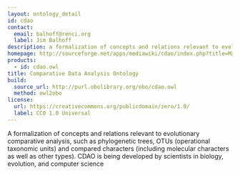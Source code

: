 ```yaml
---
layout: ontology_detail
id: cdao
contact:
  email: balhoff@renci.org
  label: Jim Balhoff
description: a formalization of concepts and relations relevant to evolutionary comparative analysis
homepage: http://sourceforge.net/apps/mediawiki/cdao/index.php?title=Main_Page
products:
  - id: cdao.owl
title: Comparative Data Analysis Ontology
build:
  source_url: http://purl.obolibrary.org/obo/cdao.owl
  method: owl2obo
license:
  url: https://creativecommons.org/publicdomain/zero/1.0/
  label: CC0 1.0 Universal
---
```


A formalization of concepts and relations relevant to evolutionary comparative analysis, such as phylogenetic trees, OTUs (operational taxonomic units) and compared characters (including molecular characters as well as other types). CDAO is being developed by scientists in biology, evolution, and computer science
